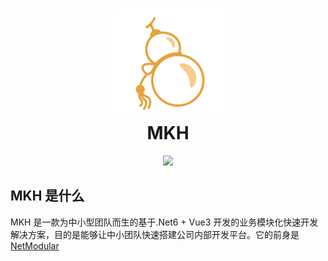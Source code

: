 <h1 align="center">
  <img src="./img/logo.png" alt="17MKH" width="175"/>
<br>
MKH
</h1>

<p align="center">
  <a href="https://github.com/17MKH/Mkh/blob/main/LICENSE"><img src="https://img.shields.io/github/license/iamoldli/NetModular"></a>
</p>

## MKH 是什么

MKH 是一款为中小型团队而生的基于.Net6 + Vue3 开发的业务模块化快速开发解决方案，目的是能够让中小团队快速搭建公司内部开发平台。它的前身是 [NetModular](https://github.com/iamoldli/NetModular)
